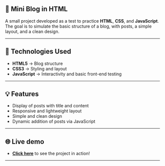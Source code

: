 ## 📝 Mini Blog in HTML

A small project developed as a test to practice **HTML**, **CSS**, and **JavaScript**.  
The goal is to simulate the basic structure of a blog, with posts, a simple layout, and a clean design.

---

## 🚀 Technologies Used

- **HTML5** → Blog structure  
- **CSS3** → Styling and layout  
- **JavaScript** → Interactivity and basic front-end testing  

---

## 💡 Features

- Display of posts with title and content  
- Responsive and lightweight layout  
- Simple and clean design  
- Dynamic addition of posts via JavaScript

---

## 🌐 Live demo
- [**Click here**](https://bellzituh.github.io/SimpleBlogPage-BSB/) to see the project in action!

---

